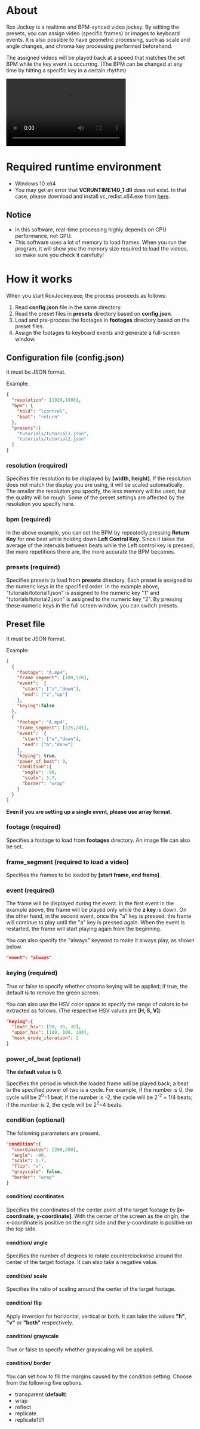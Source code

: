 # About
Rox Jockey is a realtime and BPM-synced video jockey.
By editing the presets, you can assign video (specific frames) or images to keyboard events.
It is also possible to have geometric processing, such as scale and angle changes, and chroma key processing performed beforehand.

The assigned videos will be played back at a speed that matches the set BPM while the key event is occurring.
(The BPM can be changed at any time by hitting a specific key in a certain rhythm)

<video width="320" height="180" controls>
  <source type="video/mp4" src="butterfly_example.mp4">
</video>

# Required runtime environment
- Windows 10 x64
- You may get an error that **VCRUNTIME140_1.dll** does not exist. In that case, please download and install vc_redist.x64.exe from [here](https://support.microsoft.com/en-us/topic/the-latest-supported-visual-c-downloads-2647da03-1eea-4433-9aff-95f26a218cc0).

## Notice
- In this software, real-time processing highly depends on CPU performance, not GPU.
- This software uses a lot of memory to load frames. When you run the program, it will show you the memory size required to load the videos, so make sure you check it carefully!

# How it works
When you start RoxJockey.exe, the process proceeds as follows:

1. Read **config.json** file in the same directory.
2. Read the preset files in **presets** directory based on **config.json**.
3. Load and pre-process the footages in **footages** directory based on the preset files.
4. Assign the footages to keyboard events and generate a full-screen window.

## Configuration file (config.json)
It must be JSON format.

Example:
```json
{
  "resolution": [1920,1080],
  "bpm": {
    "hold": "lcontrol",
    "beat": "return"
  },
  "presets":[
    "tutorials/tutorial1.json",
    "tutorials/tutorial2.json"
  ]
}
```

### resolution (required)
Specifies the resolution to be displayed by **[width, height]**.
If the resolution does not match the display you are using, it will be scaled automatically.
The smaller the resolution you specify, the less memory will be used, but the quality will be rough.
Some of the preset settings are affected by the resolution you specify here.

### bpm (required)
In the above example, you can set the BPM by repeatedly pressing **Return Key** for one beat while holding down **Left Control Key**.
Since it takes the average of the intervals between beats while the Left control key is pressed, the more repetitions there are, the more accurate the BPM becomes.

### presets (required)
Specifies presets to load from **presets** directory.
Each preset is assigned to the numeric keys in the specified order. In the example above, "tutorials/tutorial1.json" is assigned to the numeric key "1" and "tutorials/tutorial2.json" is assigned to the numeric key "2".
By pressing these numeric keys in the full screen window, you can switch presets.

## Preset file
It must be JSON format.

Example:
```json
[
  {
    "footage": "A.mp4",
    "frame_segment": [100,120],
    "event":  {
      "start": ["z","down"],
      "end": ["z","up"]
    },
    "keying":false
  },
  {
    "footage": "A.mp4",
    "frame_segment": [225,245],
    "event":  {
      "start": ["a","down"],
      "end": ["a","donw"]
    },
    "keying": true,
    "power_of_beat": 0,
    "condition":{
      "angle": -90,
      "scale": 1.7,
      "border": "wrap"
    }
  }
]
```
**Even if you are setting up a single event, please use array format.**

### footage (required)
Specifies a footage to load from **footages** directory.
An image file can also be set.

### frame_segment (required to load a video)
Specifies the frames to be loaded by **[start frame, end frame]**.

### event (required)
The frame will be displayed during the event. In the first event in the example above, the frame will be played only while the **z key** is down.
On the other hand, in the second event, once the "a" key is pressed, the frame will continue to play until the "a" key is pressed again.
When the event is restarted, the frame will start playing again from the beginning.

You can also specify the "always" keyword to make it always play, as shown below.
```json
"event": "always"
```

### keying (required)
True or false to specify whether chroma keying will be applied; if true, the default is to remove the green screen.

You can also use the HSV color space to specify the range of colors to be extracted as follows. (The respective HSV values are **[H, S, V]**)
```json
"keying":{
  "lower_hsv": [90, 35, 39],
  "upper_hsv": [180, 100, 100],
  "mask_erode_iteration": 2
}
```

### power_of_beat (optional)
**The default value is 0**.

Specifies the period in which the loaded frame will be played back; a beat to the specified power of two is a cycle. For example, if the number is 0, the cycle will be 2<sup>0</sup>=1 beat; if the number is -2, the cycle will be 2<sup>-2</sup> = 1/4 beats; if the number is 2, the cycle will be 2<sup>2</sup>=4 beats.

### condition (optional)
The following parameters are present.
```json
"condition":{
  "coordinates": [200,200],
  "angle": -90,
  "scale": 1.7,
  "flip": "v",
  "grayscale": false,
  "border": "wrap"
}
```

#### condition/ coordinates
Specifies the coordinates of the center point of the target footage by **[x-coordinate, y-coordinate]**. With the center of the screen as the origin, the x-coordinate is positive on the right side and the y-coordinate is positive on the top side.

#### condition/ angle
Specifies the number of degrees to rotate counterclockwise around the center of the target footage. It can also take a negative value.

#### condition/ scale
Specifies the ratio of scaling around the center of the target footage.

#### condition/ flip
Apply inversion for horizontal, vertical or both.
It can take the values **"h"**, **"v"** or **"both"** respectively.

#### condition/ grayscale
True or false to specify whether grayscaling will be applied.

#### condition/ border
You can set how to fill the margins caused by the condition setting. Choose from the following five options.

- transparent (**default**)
- wrap
- reflect
- replicate
- replicate101
